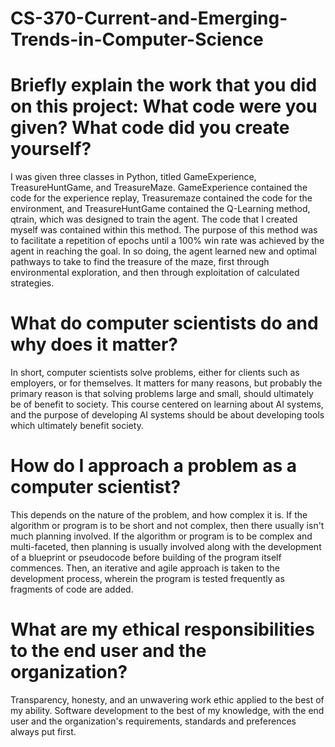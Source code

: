 # CS-370-Current-and-Emerging-Trends-in-Computer-Science

# Briefly explain the work that you did on this project: What code were you given? What code did you create yourself?
I was given three classes in Python, titled GameExperience, TreasureHuntGame, and TreasureMaze. GameExperience contained the code for the experience replay, Treasuremaze contained the code for the environment, and TreasureHuntGame contained the Q-Learning method, qtrain, which was designed to train the agent. The code that I created myself was contained within this method. The purpose of this method was to facilitate a repetition of epochs until a 100% win rate was achieved by the agent in reaching the goal. In so doing, the agent learned new and optimal pathways to take to find the treasure of the maze, first through environmental exploration, and then through exploitation of calculated strategies.

# What do computer scientists do and why does it matter?
In short, computer scientists solve problems, either for clients such as employers, or for themselves. It matters for many reasons, but probably the primary reason is that solving problems large and small, should ultimately be of benefit to society. This course centered on learning about AI systems, and the purpose of developing AI systems should be about developing tools which ultimately benefit society.

# How do I approach a problem as a computer scientist?
This depends on the nature of the problem, and how complex it is. If the algorithm or program is to be short and not complex, then there usually isn't much planning involved. If the algorithm or program is to be complex and multi-faceted, then planning is usually involved along with the development of a blueprint or pseudocode before building of the program itself commences. Then, an iterative and agile approach is taken to the development process, wherein the program is tested frequently as fragments of code are added.

# What are my ethical responsibilities to the end user and the organization?
Transparency, honesty, and an unwavering work ethic applied to the best of my ability. Software development to the best of my knowledge, with the end user and the organization's requirements, standards and preferences always put first. 
